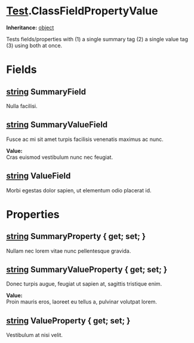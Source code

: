 # [Test](TableOfContents.Test.md).ClassFieldPropertyValue

**Inheritance:** [object](https://docs.microsoft.com/en-us/dotnet/api/system.object)  
  
Tests fields/properties with (1) a single summary tag (2) a single value tag (3) using both at once.  
  

# Fields

## [string](https://docs.microsoft.com/en-us/dotnet/api/system.string) SummaryField

Nulla facilisi.  
  

## [string](https://docs.microsoft.com/en-us/dotnet/api/system.string) SummaryValueField

Fusce ac mi sit amet turpis facilisis venenatis maximus ac nunc.  
  
**Value:**  
Cras euismod vestibulum nunc nec feugiat.  
  

## [string](https://docs.microsoft.com/en-us/dotnet/api/system.string) ValueField

Morbi egestas dolor sapien, ut elementum odio placerat id.  
  

# Properties

## [string](https://docs.microsoft.com/en-us/dotnet/api/system.string) SummaryProperty { get; set; }

Nullam nec lorem vitae nunc pellentesque gravida.  
  

## [string](https://docs.microsoft.com/en-us/dotnet/api/system.string) SummaryValueProperty { get; set; }

Donec turpis augue, feugiat ut sapien at, sagittis tristique enim.  
  
**Value:**  
Proin mauris eros, laoreet eu tellus a, pulvinar volutpat lorem.  
  

## [string](https://docs.microsoft.com/en-us/dotnet/api/system.string) ValueProperty { get; set; }

Vestibulum at nisi velit.  
  

